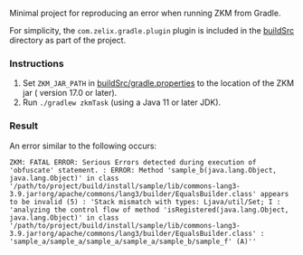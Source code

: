 Minimal project for reproducing an error when running ZKM from Gradle.

For simplicity, the `com.zelix.gradle.plugin` plugin is included in the [buildSrc](buildSrc) directory as part of the
project.

### Instructions

1. Set `ZKM_JAR_PATH` in [buildSrc/gradle.properties](buildSrc/gradle.properties) to the location of the ZKM jar (
   version 17.0 or later).
2. Run `./gradlew zkmTask` (using a Java 11 or later JDK).

### Result

An error similar to the following occurs:

    ZKM: FATAL ERROR: Serious Errors detected during execution of 'obfuscate' statement. : ERROR: Method 'sample_b(java.lang.Object, java.lang.Object)' in class '/path/to/project/build/install/sample/lib/commons-lang3-3.9.jar!org/apache/commons/lang3/builder/EqualsBuilder.class' appears to be invalid (5) : 'Stack mismatch with types: Ljava/util/Set; I : 'analyzing the control flow of method 'isRegistered(java.lang.Object, java.lang.Object)' in class '/path/to/project/build/install/sample/lib/commons-lang3-3.9.jar!org/apache/commons/lang3/builder/EqualsBuilder.class' : 'sample_a/sample_a/sample_a/sample_a/sample_b/sample_f' (A)''
